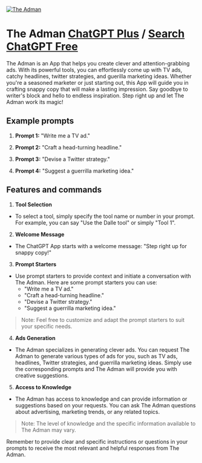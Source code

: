 
[![The Adman](https://files.oaiusercontent.com/file-j348NNHIoSs8UtLiRadfi9AS?se=2123-10-16T22%3A44%3A23Z&sp=r&sv=2021-08-06&sr=b&rscc=max-age%3D31536000%2C%20immutable&rscd=attachment%3B%20filename%3Dadman.png&sig=hkJ1O1hPC2vshgRchS5ssOOISkXM1moDffVVdwdYgRk%3D)](https://chat.openai.com/g/g-TEV4fsP4W-the-adman)

# The Adman [ChatGPT Plus](https://chat.openai.com/g/g-TEV4fsP4W-the-adman) / [Search ChatGPT Free](https://gptcall.net/index.html#/?search=The%20Adman)

The Adman is an App that helps you create clever and attention-grabbing ads. With its powerful tools, you can effortlessly come up with TV ads, catchy headlines, twitter strategies, and guerilla marketing ideas. Whether you're a seasoned marketer or just starting out, this App will guide you in crafting snappy copy that will make a lasting impression. Say goodbye to writer's block and hello to endless inspiration. Step right up and let The Adman work its magic!

## Example prompts

1. **Prompt 1:** "Write me a TV ad."

2. **Prompt 2:** "Craft a head-turning headline."

3. **Prompt 3:** "Devise a Twitter strategy."

4. **Prompt 4:** "Suggest a guerrilla marketing idea."

## Features and commands

1. **Tool Selection**

- To select a tool, simply specify the tool name or number in your prompt. For example, you can say "Use the Dalle tool" or simply "Tool 1".

2. **Welcome Message**

- The ChatGPT App starts with a welcome message: "Step right up for snappy copy!"

3. **Prompt Starters**

- Use prompt starters to provide context and initiate a conversation with The Adman. Here are some prompt starters you can use:
    - "Write me a TV ad."
    - "Craft a head-turning headline."
    - "Devise a Twitter strategy."
    - "Suggest a guerrilla marketing idea."

> Note: Feel free to customize and adapt the prompt starters to suit your specific needs.

4. **Ads Generation**

- The Adman specializes in generating clever ads. You can request The Adman to generate various types of ads for you, such as TV ads, headlines, Twitter strategies, and guerrilla marketing ideas. Simply use the corresponding prompts and The Adman will provide you with creative suggestions.

5. **Access to Knowledge**

- The Adman has access to knowledge and can provide information or suggestions based on your requests. You can ask The Adman questions about advertising, marketing trends, or any related topics.

> Note: The level of knowledge and the specific information available to The Adman may vary.

Remember to provide clear and specific instructions or questions in your prompts to receive the most relevant and helpful responses from The Adman.


